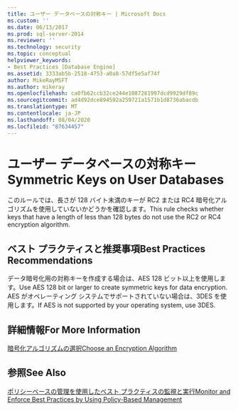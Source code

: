 ```yaml
---
title: ユーザー データベースの対称キー | Microsoft Docs
ms.custom: ''
ms.date: 06/13/2017
ms.prod: sql-server-2014
ms.reviewer: ''
ms.technology: security
ms.topic: conceptual
helpviewer_keywords:
- Best Practices [Database Engine]
ms.assetid: 3333ab5b-2518-4753-a0a8-57df5e5af74f
author: MikeRayMSFT
ms.author: mikeray
ms.openlocfilehash: ca0fb62ccb32ce244e1087281997dcd9929df89c
ms.sourcegitcommit: ad4d92dce894592a259721a1571b1d8736abacdb
ms.translationtype: MT
ms.contentlocale: ja-JP
ms.lasthandoff: 08/04/2020
ms.locfileid: "87634457"
---
```

# <a name="symmetric-keys-on-user-databases"></a><span data-ttu-id="b2f2e-102">ユーザー データベースの対称キー</span><span class="sxs-lookup"><span data-stu-id="b2f2e-102">Symmetric Keys on User Databases</span></span>
  <span data-ttu-id="b2f2e-103">このルールでは、長さが 128 バイト未満のキーが RC2 または RC4 暗号化アルゴリズムを使用していないかどうかを確認します。</span><span class="sxs-lookup"><span data-stu-id="b2f2e-103">This rule checks whether keys that have a length of less than 128 bytes do not use the RC2 or RC4 encryption algorithm.</span></span>  
  
## <a name="best-practices-recommendations"></a><span data-ttu-id="b2f2e-104">ベスト プラクティスと推奨事項</span><span class="sxs-lookup"><span data-stu-id="b2f2e-104">Best Practices Recommendations</span></span>  
 <span data-ttu-id="b2f2e-105">データ暗号化用の対称キーを作成する場合は、AES 128 ビット以上を使用します。</span><span class="sxs-lookup"><span data-stu-id="b2f2e-105">Use AES 128 bit or larger to create symmetric keys for data encryption.</span></span> <span data-ttu-id="b2f2e-106">AES がオペレーティング システムでサポートされていない場合は、3DES を使用します。</span><span class="sxs-lookup"><span data-stu-id="b2f2e-106">If AES is not supported by your operating system, use 3DES.</span></span>  
  
## <a name="for-more-information"></a><span data-ttu-id="b2f2e-107">詳細情報</span><span class="sxs-lookup"><span data-stu-id="b2f2e-107">For More Information</span></span>  
 [<span data-ttu-id="b2f2e-108">暗号化アルゴリズムの選択</span><span class="sxs-lookup"><span data-stu-id="b2f2e-108">Choose an Encryption Algorithm</span></span>](../security/encryption/choose-an-encryption-algorithm.md)  
  
## <a name="see-also"></a><span data-ttu-id="b2f2e-109">参照</span><span class="sxs-lookup"><span data-stu-id="b2f2e-109">See Also</span></span>  
 [<span data-ttu-id="b2f2e-110">ポリシーベースの管理を使用したベスト プラクティスの監視と実行</span><span class="sxs-lookup"><span data-stu-id="b2f2e-110">Monitor and Enforce Best Practices by Using Policy-Based Management</span></span>](monitor-and-enforce-best-practices-by-using-policy-based-management.md)  
  
  
